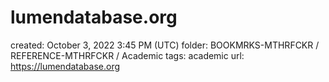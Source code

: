 # lumendatabase.org

created: October 3, 2022 3:45 PM (UTC)
folder: BOOKMRKS-MTHRFCKR / REFERENCE-MTHRFCKR / Academic
tags: academic
url: https://lumendatabase.org